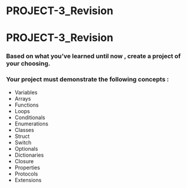 # PROJECT-3_Revision

# PROJECT-3_Revision

### Based on what you’ve learned until now , create a project of your choosing.
### Your project must demonstrate the following concepts : 
- Variables
- Arrays
- Functions
- Loops
- Conditionals
- Enumerations
- Classes
- Struct
- Switch
- Optionals
- Dictionaries
- Closure
- Properties
- Protocols
- Extensions
